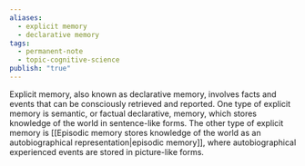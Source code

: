 ```yaml
---
aliases:
  - explicit memory
  - declarative memory
tags:
  - permanent-note
  - topic-cognitive-science
publish: "true"
---
```

Explicit memory, also known as declarative memory, involves facts and events that can be consciously retrieved and reported. One type of explicit memory is semantic, or factual declarative, memory, which stores knowledge of the world in sentence-like forms. The other type of explicit memory is [[Episodic memory stores knowledge of the world as an autobiographical representation|episodic memory]], where autobiographical experienced events are stored in picture-like forms.